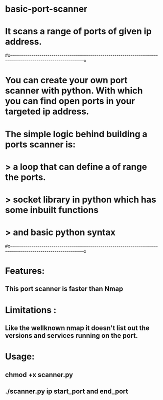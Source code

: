# basic-port-scanner
# It scans a range of ports of given ip address.

#x-------------------------------------------------------------------------------------------------------------------x
# You can create your own port scanner with python. With which you can find open ports in your targeted ip address.
# The simple logic behind building a ports scanner is: 
 #             > a loop that can define a of range the ports.
 #             > socket library in python which has some inbuilt functions
 #             > and basic python syntax
#x-------------------------------------------------------------------------------------------------------------------x

# Features:
## This port scanner is faster than Nmap 

#  Limitations :
## Like the wellknown nmap it doesn't list out the versions and services running on the port.

# Usage:
## chmod +x scanner.py
## ./scanner.py ip start_port and end_port
